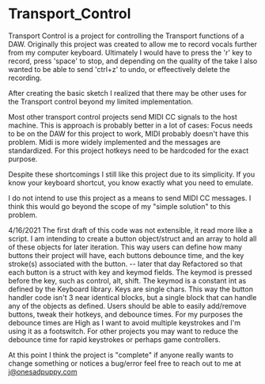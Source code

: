 # Transport_Control
Transport Control is a project for controlling the Transport functions of a DAW. Originally this project was created to allow me to record vocals further from my computer keyboard. Ultimately I would have to press the 'r' key to record, press 'space' to stop, and depending on the quality of the take I also wanted to be able to send 'ctrl+z' to undo, or effeectively delete the recording.

After creating the basic sketch I realized that there may be other uses for the Transport control beyond my limited implementation. 

Most other transport control projects send MIDI CC signals to the host machine. This is approach is probably better in a lot of cases:
	Focus needs to be on the DAW for this project to work, MIDI probably doesn't have this problem. 
	Midi is more widely implemented and the messages are standardized. For this project hotkeys need to be hardcoded for the exact purpose.

Despite these shortcomings I still like this project due to its simplicity. If you know your keyboard shortcut, you know exactly what you need to emulate. 

I do not intend to use this project as a means to send MIDI CC messages. I think this would go beyond the scope of my "simple solution" to this problem.

4/16/2021
The first draft of this code was not extensible, it read more like a script. I am intending to create a button object/struct and an array to hold all of these objects for later iteration. This way users can define how many buttons their project will have, each buttons debounce time, and the key stroke(s) associated with the button.
-- later that day
Refactored so that each button is a struct with key and keymod fields. The keymod is pressed before the key, such as control, alt, shift. The keymod is a constant int as defined by the Keyboard library. Keys are single chars. 
This way the button handler code isn't 3 near identical blocks, but a single block that can handle any of the objects as defined. 
Users should be able to easily add/remove buttons, tweak their hotkeys, and debounce times. 
For my purposes the debounce times are High as I want to avoid multiple keystrokes and I'm using it as a footswitch. For other projects you may want to reduce the debounce time for rapid keystrokes or perhaps game controllers.

At this point I think the project is "complete" if anyone really wants to change something or notices a bug/error feel free to reach out to me at j@onesadpuppy.com


